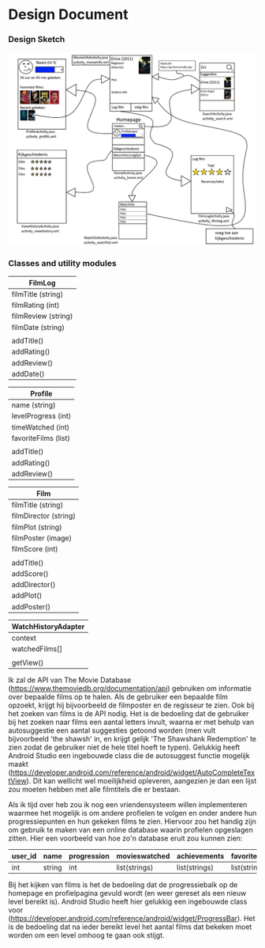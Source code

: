 # Design Document

### Design Sketch

<img src="/doc/designsketchjpg.jpg" width="900">

### Classes and utility modules

| FilmLog |
| ------------- |
| filmTitle (string) |
| filmRating (int) |
| filmReview (string) |
| filmDate (string) |
| |
| addTitle() |
| addRating() |
| addReview() |
| addDate() |

| Profile |
| ------------- |
| name (string) |
| levelProgress (int) |
| timeWatched (int) |
| favoriteFilms (list) |
| |
| addTitle() |
| addRating() |
| addReview() |

| Film |
| ------------- |
| filmTitle (string) |
| filmDirector (string) |
| filmPlot (string) |
| filmPoster (image) |
| filmScore (int) |
| |
| addTitle() |
| addScore() |
| addDirector() |
| addPlot() |
| addPoster() |

| WatchHistoryAdapter |
| ------------- |
| context |
| watchedFilms[]|
||
| getView() |


Ik zal de API van The Movie Database (https://www.themoviedb.org/documentation/api) gebruiken om informatie over bepaalde films op te halen. Als de gebruiker een bepaalde film opzoekt, krijgt hij bijvoorbeeld de filmposter en de regisseur te zien. Ook bij het zoeken van films is de API nodig. Het is de bedoeling dat de gebruiker bij het zoeken naar films een aantal letters invult, waarna er met behulp van autosuggestie een aantal suggesties getoond worden (men vult bijvoorbeeld 'the shawsh' in, en krijgt gelijk 'The Shawshank Redemption' te zien zodat de gebruiker niet de hele titel hoeft te typen). Gelukkig heeft Android Studio een ingebouwde class die de autosuggest functie mogelijk maakt (https://developer.android.com/reference/android/widget/AutoCompleteTextView). Dit kan wellicht wel moeilijkheid opleveren, aangezien je dan een lijst zou moeten hebben met alle filmtitels die er bestaan.
  
  Als ik tijd over heb zou ik nog een vriendensysteem willen implementeren waarmee het mogelijk is om andere profielen te volgen en onder andere hun progressiepunten en hun gekeken films te zien. Hiervoor zou het handig zijn om gebruik te maken van een online database waarin profielen opgeslagen zitten. Hier een voorbeeld van hoe zo'n database eruit zou kunnen zien:
    
| user_id | name | progression | movieswatched | achievements | favoritefilms |
| ------------- | ------------- | ------------- | ------------- | ------------- | ------------- |
| int | string | int | list(strings) | list(strings) | list(strings) |

Bij het kijken van films is het de bedoeling dat de progressiebalk op de homepage en profielpagina gevuld wordt (en weer gereset als een nieuw level bereikt is). Android Studio heeft hier gelukkig een ingebouwde class voor (https://developer.android.com/reference/android/widget/ProgressBar). Het is de bedoeling dat na ieder bereikt level het aantal films dat bekeken moet worden om een level omhoog te gaan ook stijgt. 




